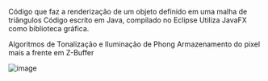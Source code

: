 Código que faz a renderização de um objeto definido em uma malha de triângulos
Código escrito em Java, compilado no Eclipse
Utiliza JavaFX como biblioteca gráfica.

Algoritmos de Tonalização e Iluminação de Phong
Armazenamento do pixel mais a frente em Z-Buffer

![image](https://user-images.githubusercontent.com/20628087/124399963-78664a80-dcf5-11eb-9bf0-2854b9091ae0.png)
